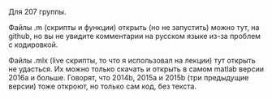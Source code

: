 Для 207 группы.

Файлы .m (скрипты и функции) открыть (но не запустить) можно тут, на github, но вы не увидите комментарии на русском языке из-за проблем с кодировкой.

Файлы .mlx (live скрипты, то что я использовал на лекции) тут открыть не удасться. Их можно только скачать и открыть в самом matlab версии 2016a и больше. Говорят, что 2014b, 2015a и 2015b (три предыдущие версии) тоже откроют, но только сам код, без текста.
